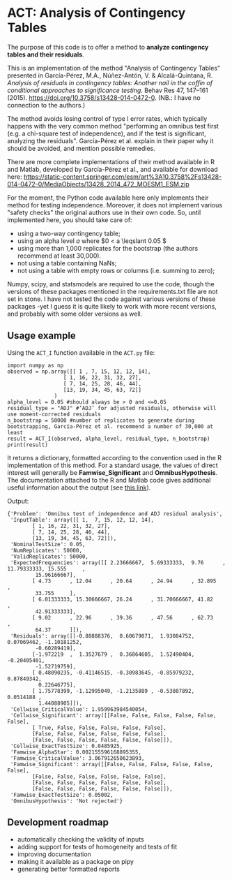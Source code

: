 # ACT: Analysis of Contingency Tables
The purpose of this code is to offer a method to **analyze contingency tables and their residuals**.

This is an implementation of the method "Analysis of Contingency Tables" presented in García-Pérez, M.A., Núñez-Antón, V. & Alcalá-Quintana, R. *Analysis of residuals in contingency tables: Another nail in the coffin of conditional approaches to significance testing*. Behav Res 47, 147–161 (2015). https://doi.org/10.3758/s13428-014-0472-0. (NB.: I have no connection to the authors.)

The method avoids losing control of type I error rates, which typically happens with the very common method "performing an omnibus test first (e.g. a chi-square test of independence), and if the test is significant, analyzing the residuals". García-Pérez et al. explain in their paper why it should be avoided, and mention possible remedies.

There are more complete implementations of their method available in R and Matlab, developed by García-Pérez et al., and available for download here: https://static-content.springer.com/esm/art%3A10.3758%2Fs13428-014-0472-0/MediaObjects/13428_2014_472_MOESM1_ESM.zip

For the moment, the Python code available here only implements their method for testing independence. Moreover, it does not implement various "safety checks" the original authors use in their own code. So, until implemented here, you should take care of:
 - using a two-way contingency table;
 - using an alpha level $a$ where $0 < a \leqslant 0.05 $
 - using more than 1,000 replicates for the bootstrap (the authors recommend at least 30,000).
 - not using a table containing NaNs;
 - not using a table with empty rows or columns (i.e. summing to zero);

Numpy, scipy, and statsmodels are required to use the code, though the versions of these packages mentioned in the requirements.txt file are not set in stone. I have not tested the code against various versions of these packages -yet I guess it is quite likely to work with more recent versions, and probably with some older versions as well.

## Usage example
Using the ```ACT_I``` function available in the ```ACT.py``` file:

```
import numpy as np
observed = np.array([[ 1 , 7, 15, 12, 12, 14],
                  [ 1, 16, 22, 31, 32, 27],
                  [ 7, 14, 25, 28, 46, 44],
                  [13, 19, 34, 45, 63, 72]]
               )
alpha_level = 0.05 #should always be > 0 and <=0.05
residual_type = "ADJ" #‘ADJ’ for adjusted residuals, otherwise will use moment-corrected residuals
n_bootstrap = 50000 #number of replicates to generate during bootstrapping, García-Pérez et al. recommend a number of 30,000 at least
result = ACT_I(observed, alpha_level, residual_type, n_bootstrap)
print(result)
```

It returns a dictionary, formatted according to the convention used in the R implementation of this method. For a standard usage, the values of direct interest will generally be **Famwise_Significant** and **OmnibusHypothesis**. The documentation attached to the R and Matlab code gives additional useful information about the output (see [this link](https://static-content.springer.com/esm/art%3A10.3758%2Fs13428-014-0472-0/MediaObjects/13428_2014_472_MOESM1_ESM.zip)).

Output:
```
{'Problem': 'Omnibus test of independence and ADJ residual analysis',
 'InputTable': array([[ 1,  7, 15, 12, 12, 14],
        [ 1, 16, 22, 31, 32, 27],
        [ 7, 14, 25, 28, 46, 44],
        [13, 19, 34, 45, 63, 72]]),
 'NominalTestSize': 0.05,
 'NumReplicates': 50000,
 'ValidReplicates': 50000,
 'ExpectedFrequencies': array([[ 2.23666667,  5.69333333,  9.76      , 11.79333333, 15.555     ,
         15.96166667],
        [ 4.73      , 12.04      , 20.64      , 24.94      , 32.895     ,
         33.755     ],
        [ 6.01333333, 15.30666667, 26.24      , 31.70666667, 41.82      ,
         42.91333333],
        [ 9.02      , 22.96      , 39.36      , 47.56      , 62.73      ,
         64.37      ]]),
 'Residuals': array([[-0.88888376,  0.60679071,  1.93084752,  0.07069462, -1.10181252,
         -0.60289419],
        [-1.972219  ,  1.3527679 ,  0.36864605,  1.52490404, -0.20405401,
         -1.52719759],
        [ 0.48090235, -0.41146515, -0.30983645, -0.85979232,  0.87849342,
          0.22646775],
        [ 1.75778399, -1.12995049, -1.2135889 , -0.53807892,  0.0514188 ,
          1.44088905]]),
 'Cellwise_CriticalValue': 1.959963984540054,
 'Cellwise_Significant': array([[False, False, False, False, False, False],
        [ True, False, False, False, False, False],
        [False, False, False, False, False, False],
        [False, False, False, False, False, False]]),
 'Cellwise_ExactTestSize': 0.0485925,
 'Famwise_AlphaStar': 0.002155596168895355,
 'Famwise_CriticalValue': 3.067912650623893,
 'Famwise_Significant': array([[False, False, False, False, False, False],
        [False, False, False, False, False, False],
        [False, False, False, False, False, False],
        [False, False, False, False, False, False]]),
 'Famwise_ExactTestSize': 0.05002,
 'OmnibusHypothesis': 'Not rejected'}
 ```

## Development roadmap

- automatically checking the validity of inputs
- adding support for tests of homogeneity and tests of fit
- improving documentation
- making it available as a package on pipy
- generating better formatted reports
